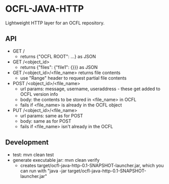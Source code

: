 OCFL-JAVA-HTTP
==============

Lightweight HTTP layer for an OCFL repository.

API
---
- GET /
    - returns {"OCFL ROOT": ...} as JSON
- GET /<object_id>
    - returns {"files": {"file1": {}}} as JSON
- GET /<object_id>/<file_name> returns file contents
    - use "Range" header to request partial file contents
- POST /<object_id>/<file_name>
    - url params: message, username, useraddress - these get added to OCFL version info
    - body: the contents to be stored in <file_name> in OCFL
    - fails if <file_name> is already in the OCFL object
- PUT /<object_id>/<file_name>
    - url params: same as for POST
    - body: same as for POST
    - fails if <file_name> isn't already in the OCFL

Development
-----------
- test: mvn clean test
- generate executable jar: mvn clean verify
  - creates target/ocfl-java-http-0.1-SNAPSHOT-launcher.jar, which you can run with "java -jar target/ocfl-java-http-0.1-SNAPSHOT-launcher.jar"
